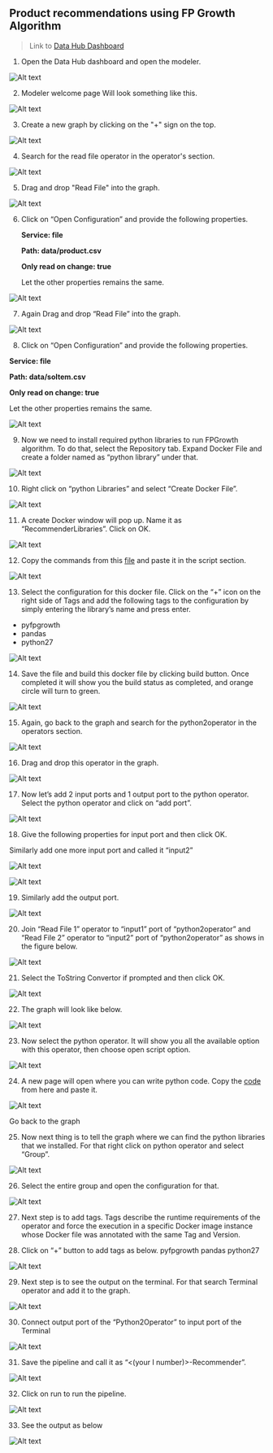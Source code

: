 

## Product recommendations using FP Growth Algorithm

> Link to [Data Hub Dashboard]( https://vsystem.ingress.dh-8mpnxbtqj.dh-canary.shoot.live.k8s-hana.ondemand.com/)


1. Open the Data Hub dashboard and open the modeler.

  ![Alt text](./images/1.jpg "Optional title")


2. Modeler welcome page Will look something like this.

  ![Alt text](./images/2.jpg "Optional title")


3. Create a new graph by clicking on the "+" sign on the top.

  ![Alt text](./images/3.jpg "Optional title")


4. Search for the read file operator in the operator's section.

  ![Alt text](./images/4.jpg "Optional title")


5. Drag and drop "Read File" into the graph.

  ![Alt text](./images/5.jpg "Optional title")


6. Click on “Open Configuration” and provide the following properties.

    <b>Service: file</b>
    
    <b>Path: data/product.csv</b>
    
    <b>Only read on change: true</b>

    Let the other properties remains the same.
    
  ![Alt text](./images/6.jpg "Optional title")
    
    
7. Again Drag and drop “Read File” into the graph.

  ![Alt text](./images/7.jpg "Optional title")


8. Click on “Open Configuration” and provide the following properties.

  <b>Service: file</b>
  
  <b>Path: data/soItem.csv</b>
  
  <b>Only read on change: true</b>
  
  Let the other properties remains the same.

  ![Alt text](./images/8.jpg "Optional title")


9. Now we need to install required python libraries to run FPGrowth algorithm. To do that, select the Repository tab. Expand Docker File and create a folder named as “python library” under that.

  ![Alt text](./images/9.jpg "Optional title")


10. Right click on “python Libraries” and select “Create Docker File”.

  ![Alt text](./images/10.jpg "Optional title")


11. A create Docker window will pop up. Name it as “RecommenderLibraries”. Click on OK.

  ![Alt text](./images/11.jpg "Optional title")


12. Copy the commands from this [file](./dockerfile ) and paste it in the script section.

  ![Alt text](./images/12.jpg "Optional title")


13. Select the configuration for this docker file. Click on the “+” icon on the right side of Tags and add the following tags to the configuration by simply entering the library’s name and press enter.

-	pyfpgrowth
-	pandas
-	python27

  ![Alt text](./images/13.jpg "Optional title")


14. Save the file and build this docker file by clicking build button.  Once completed it will show you the build status as completed, and orange circle will turn to green.

  ![Alt text](./images/14.jpg "Optional title")


15. Again, go back to the graph and search for the python2operator in the operators section.

  ![Alt text](./images/15.jpg "Optional title")


16. Drag and drop this operator in the graph.

  ![Alt text](./images/16.jpg "Optional title")


17. Now let’s add 2 input ports and 1 output port to the python operator. Select the python operator and click on “add port”.

  ![Alt text](./images/17.jpg "Optional title")


18. Give the following properties for input port and then click OK.

  Similarly add one more input port and called it “input2”

  ![Alt text](./images/18.jpg "Optional title")

  ![Alt text](./images/19.jpg "Optional title")


19. Similarly add the output port.

  ![Alt text](./images/20.jpg "Optional title")


20. Join “Read File 1” operator to “input1” port of “python2operator” and
“Read File 2” operator to “input2” port of “python2operator” as shows in the figure below.

  ![Alt text](./images/21.jpg "Optional title")


21. Select the ToString Convertor if prompted and then click OK.

  ![Alt text](./images/22.jpg "Optional title")


22. The graph will look like below.

  ![Alt text](./images/23.jpg "Optional title")


23. Now select the python operator. It will show you all the available option with this operator, then choose open script option.

  ![Alt text](./images/24.jpg "Optional title")


24. A new page will open where you can write python code. Copy the [code](./code%20snippets/FPGrowthAlgorithm.py) from here and paste it.

  ![Alt text](./images/25.jpg "Optional title")
  
  Go back to the graph


25. Now next thing is to tell the graph where we can find the python libraries that we installed. For that right click on python operator and select “Group”.

  ![Alt text](./images/26.jpg "Optional title")


26. Select the entire group and open the configuration for that.

  ![Alt text](./images/27.jpg "Optional title")

27. Next step is to add tags. Tags describe the runtime requirements of the operator and force the execution in a specific Docker image instance whose Docker file was annotated with the same Tag and Version.


28. Click on “+” button to add tags as below.
pyfpgrowth
pandas
python27

  ![Alt text](./images/28.jpg "Optional title")


29. Next step is to see the output on the terminal. For that search Terminal operator and add it to the graph.

  ![Alt text](./images/29.jpg "Optional title")


30. Connect output port of the “Python2Operator” to input port of the Terminal

  ![Alt text](./images/30.jpg "Optional title")


31. Save the pipeline and call it as “<(your I number)>-Recommender”.

  ![Alt text](./images/31.jpg "Optional title")


32. Click on run to run the pipeline.

  ![Alt text](./images/32.jpg "Optional title")


33. See the output as below

  ![Alt text](./images/33.jpg "Optional title")



